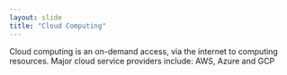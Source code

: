 ```yaml
---
layout: slide
title: "Cloud Computing"
---
```

Cloud computing is an on-demand access, via the internet to computing resources.
Major cloud service providers include: AWS, Azure and GCP 

